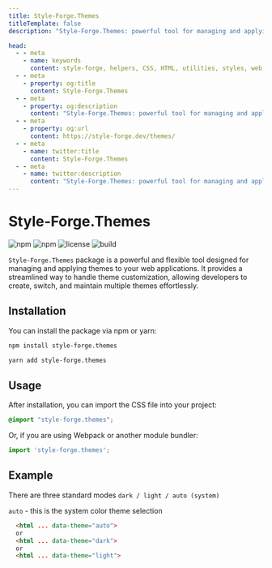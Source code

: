 ```yaml
---
title: Style-Forge.Themes
titleTemplate: false
description: "Style-Forge.Themes: powerful tool for managing and applying customizable themes in web applications."

head:
  - - meta
    - name: keywords
      content: style-forge, helpers, CSS, HTML, utilities, styles, web development, frontend, styling, design, responsive, lightweight, performance, modular, consistent
  - - meta
    - property: og:title
      content: Style-Forge.Themes
  - - meta
    - property: og:description
      content: "Style-Forge.Themes: powerful tool for managing and applying customizable themes in web applications."
  - - meta
    - property: og:url
      content: https://style-forge.dev/themes/
  - - meta
    - name: twitter:title
      content: Style-Forge.Themes
  - - meta
    - name: twitter:description
      content: "Style-Forge.Themes: powerful tool for managing and applying customizable themes in web applications."
---
```


# Style-Forge.Themes

<div class="shields">

![npm](https://img.shields.io/npm/v/style-forge.themes)
![npm](https://img.shields.io/npm/dm/style-forge.themes)
![license](https://img.shields.io/npm/l/style-forge.themes)
![build](https://github.com/Sarmaged/style-forge.themes/actions/workflows/publish.yml/badge.svg)

</div>

`Style-Forge.Themes` package is a powerful and flexible tool designed for managing and applying themes to your web applications. It provides a streamlined way to handle theme customization, allowing developers to create, switch, and maintain multiple themes effortlessly.

## Installation

You can install the package via npm or yarn:

```bash
npm install style-forge.themes
```

```bash
yarn add style-forge.themes
```

## Usage

After installation, you can import the CSS file into your project:

```css
@import "style-forge.themes";
```

Or, if you are using Webpack or another module bundler:

```js
import 'style-forge.themes';
```

## Example
There are three standard modes `dark / light / auto (system)`

`auto` - this is the system color theme selection

```html
  <html ... data-theme="auto">
  or
  <html ... data-theme="dark">
  or
  <html ... data-theme="light">
```

